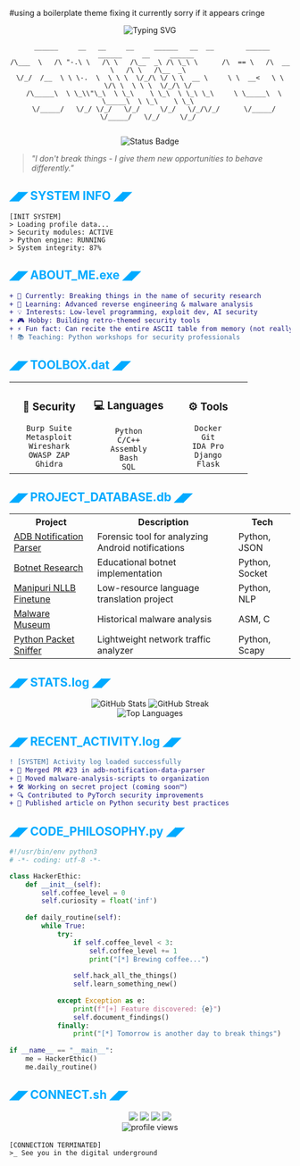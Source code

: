 <!-- GitHub Profile README -->
#using a boilerplate theme fixing it currently sorry if it appears cringe
<p align="center">
  <img src="https://readme-typing-svg.herokuapp.com?font=VT323&weight=600&size=30&pause=1000&color=00AAFF&center=true&vCenter=true&width=600&lines=ZENITH+8-BIT;Security+Enthusiast+%26+Code+Alchemist;Turning+Coffee+Into+Weird+Code;10%2B+Years+Of+Chaos+Engineering" alt="Typing SVG" />
</p>

<div align="center">
  
```ascii
 ______     __   __     __     ______   __  __        ______     ______     __     ______  
/\___  \   /\ "-.\ \   /\ \   /\__  _\ /\ \_\ \      /\  == \   /\  __ \   /\ \   /\__  _\ 
\/_/  /__  \ \ \-.  \  \ \ \  \/_/\ \/ \ \  __ \     \ \  __<   \ \ \/\ \  \ \ \  \/_/\ \/ 
  /\_____\  \ \_\\"\_\  \ \_\    \ \_\  \ \_\ \_\     \ \_____\  \ \_____\  \ \_\    \ \_\ 
  \/_____/   \/_/ \/_/   \/_/     \/_/   \/_/\/_/      \/_____/   \/_____/   \/_/     \/_/ 
                                                                                            
```

</div>

<div align="center">
  <img src="https://img.shields.io/badge/STATUS-ONLINE-00FF00?style=for-the-badge&labelColor=0000AA" alt="Status Badge">
</div>

> _"I don't break things - I give them new opportunities to behave differently."_

## <span style="color:#00AAFF">◢◤ SYSTEM INFO ◢◤</span>

```
[INIT SYSTEM]
> Loading profile data...
> Security modules: ACTIVE
> Python engine: RUNNING
> System integrity: 87%
```

## <span style="color:#00AAFF">◢◤ ABOUT_ME.exe ◢◤</span>

```diff
+ 🔭 Currently: Breaking things in the name of security research
+ 🌱 Learning: Advanced reverse engineering & malware analysis
+ 💡 Interests: Low-level programming, exploit dev, AI security
+ 🎮 Hobby: Building retro-themed security tools
+ ⚡ Fun fact: Can recite the entire ASCII table from memory (not really)
! 📚 Teaching: Python workshops for security professionals
```

## <span style="color:#00AAFF">◢◤ TOOLBOX.dat ◢◤</span>

<table>
  <tr>
    <td width="33%" align="center">
      <h3>🔐 Security</h3>
      <code>Burp Suite</code><br>
      <code>Metasploit</code><br>
      <code>Wireshark</code><br>
      <code>OWASP ZAP</code><br>
      <code>Ghidra</code>
    </td>
    <td width="33%" align="center">
      <h3>💻 Languages</h3>
      <code>Python</code><br>
      <code>C/C++</code><br>
      <code>Assembly</code><br>
      <code>Bash</code><br>
      <code>SQL</code>
    </td>
    <td width="33%" align="center">
      <h3>⚙️ Tools</h3>
      <code>Docker</code><br>
      <code>Git</code><br>
      <code>IDA Pro</code><br>
      <code>Django</code><br>
      <code>Flask</code>
    </td>
  </tr>
</table>

## <span style="color:#00AAFF">◢◤ PROJECT_DATABASE.db ◢◤</span>

<table>
  <tr>
    <th>Project</th>
    <th>Description</th>
    <th>Tech</th>
  </tr>
  <tr>
    <td><a href="https://github.com/zenith-8-bit/adb-notification-parser">ADB Notification Parser</a></td>
    <td>Forensic tool for analyzing Android notifications</td>
    <td>Python, JSON</td>
  </tr>
  <tr>
    <td><a href="https://github.com/zenith-8-bit/botnet-research">Botnet Research</a></td>
    <td>Educational botnet implementation</td>
    <td>Python, Socket</td>
  </tr>
  <tr>
    <td><a href="https://github.com/zenith-8-bit/nllb-manipuri">Manipuri NLLB Finetune</a></td>
    <td>Low-resource language translation project</td>
    <td>Python, NLP</td>
  </tr>
  <tr>
    <td><a href="https://github.com/zenith-8-bit/malware-museum">Malware Museum</a></td>
    <td>Historical malware analysis</td>
    <td>ASM, C</td>
  </tr>
  <tr>
    <td><a href="https://github.com/zenith-8-bit/py-packet-sniffer">Python Packet Sniffer</a></td>
    <td>Lightweight network traffic analyzer</td>
    <td>Python, Scapy</td>
  </tr>
</table>

## <span style="color:#00AAFF">◢◤ STATS.log ◢◤</span>

<div align="center">
  <img src="https://github-readme-stats.vercel.app/api?username=zenith-8-bit&show_icons=true&theme=blue-green" alt="GitHub Stats" />
  <img src="https://github-readme-streak-stats.herokuapp.com/?user=zenith-8-bit&theme=blue-green" alt="GitHub Streak" />
</div>

<div align="center">
  <img src="https://github-readme-stats.vercel.app/api/top-langs/?username=zenith-8-bit&layout=compact&theme=blue-green" alt="Top Languages" />
</div>

## <span style="color:#00AAFF">◢◤ RECENT_ACTIVITY.log ◢◤</span>

```diff
! [SYSTEM] Activity log loaded successfully
+ 🎉 Merged PR #23 in adb-notification-data-parser
+ 🔄 Moved malware-analysis-scripts to organization
+ 🛠️ Working on secret project (coming soon™)
+ 🔍 Contributed to PyTorch security improvements
+ 📝 Published article on Python security best practices
```

## <span style="color:#00AAFF">◢◤ CODE_PHILOSOPHY.py ◢◤</span>

```python
#!/usr/bin/env python3
# -*- coding: utf-8 -*-

class HackerEthic:
    def __init__(self):
        self.coffee_level = 0
        self.curiosity = float('inf')
        
    def daily_routine(self):
        while True:
            try:
                if self.coffee_level < 3:
                    self.coffee_level += 1
                    print("[*] Brewing coffee...")
                    
                self.hack_all_the_things()
                self.learn_something_new()
                
            except Exception as e:
                print(f"[+] Feature discovered: {e}")
                self.document_findings()
            finally:
                print("[*] Tomorrow is another day to break things")
                
if __name__ == "__main__":
    me = HackerEthic()
    me.daily_routine()
```

## <span style="color:#00AAFF">◢◤ CONNECT.sh ◢◤</span>

<div align="center">
  <a href="https://twitter.com/zenith8bit"><img src="https://img.shields.io/badge/-Twitter-1DA1F2?style=for-the-badge&logo=twitter&logoColor=white&color=0000AA"/></a>
  <a href="https://linkedin.com/in/zenith8bit"><img src="https://img.shields.io/badge/-LinkedIn-0A66C2?style=for-the-badge&logo=linkedin&logoColor=white&color=0000AA"/></a>
  <a href="https://dev.to/zenith8bit"><img src="https://img.shields.io/badge/-Dev.to-0A0A0A?style=for-the-badge&logo=dev.to&logoColor=white&color=0000AA"/></a>
  <a href="mailto:contact@zenith8bit.dev"><img src="https://img.shields.io/badge/-Email-EA4335?style=for-the-badge&logo=gmail&logoColor=white&color=0000AA"/></a>
</div>

<div align="center">
  <img src="https://komarev.com/ghpvc/?username=zenith-8-bit&label=VISITORS&color=0000AA&style=flat" alt="profile views" />
</div>

<div align="center">
  <img src="https://raw.githubusercontent.com/zenith-8-bit/zenith-8-bit/main/assets/matrix-line.gif" width="100%" height="3" alt="divider">
</div>

```
[CONNECTION TERMINATED]
>_ See you in the digital underground
```
